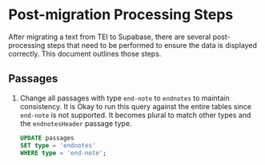 # Post-migration Processing Steps

After migrating a text from TEI to Supabase, there are several post-processing
steps that need to be performed to ensure the data is displayed correctly. This
document outlines those steps.

## Passages

1. Change all passages with type `end-note` to `endnotes` to maintain consistency.
   It is Okay to run this query against the entire tables since `end-note` is
   not supported. It becomes plural to match other types and the `endnotesHeader`
   passage type.

   ```sql
   UPDATE passages
   SET type = 'endnotes'
   WHERE type = 'end-note';
   ```
